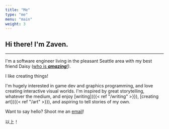 ```yaml
---
title: "Me"
type: "me"
menu: "main"
weight: 3
---
```


## Hi there! I'm <span class="name">Zaven</span>.

---

I'm a software engineer living in the pleasant Seattle area with my best friend
Daisy ([who is _**amazing**_!](https://ladychamomile.ink/)).

I like creating things!

I'm hugely interested in <span class="keyword">game dev</span> and <span
class="keyword">graphics programming</span>, and love creating interactive
visual worlds. I'm inspired by great storytelling, whatever the medium, and
enjoy [writing]({{< ref "/writing" >}}), [creating art]({{< ref "/art" >}}), and
aspiring to tell stories of my own.

Want to say hello? Shoot me an [email](mailto:zaven@voithos.io)!

<span class="keyword">以上！</span>
